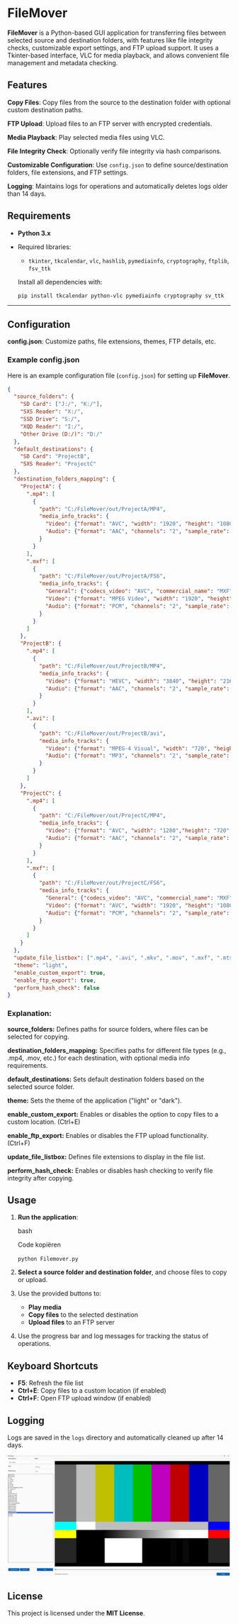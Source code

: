 # FileMover

**FileMover** is a Python-based GUI application for transferring files between selected source and destination folders, with features like file integrity checks, customizable export settings, and FTP upload support. It uses a Tkinter-based interface, VLC for media playback, and allows convenient file management and metadata checking.

## Features
 **Copy Files**: Copy files from the source to the destination folder with optional custom destination paths.
 
 **FTP Upload**: Upload files to an FTP server with encrypted credentials.
 
 **Media Playback**: Play selected media files using VLC.
 
 **File Integrity Check**: Optionally verify file integrity via hash comparisons.
 
 **Customizable Configuration**: Use `config.json` to define source/destination folders, file extensions, and FTP settings.
 
 **Logging**: Maintains logs for operations and automatically deletes logs older than 14 days.

## Requirements
- **Python 3.x**
- Required libraries:
  - `tkinter`, `tkcalendar`, `vlc`, `hashlib`, `pymediainfo`, `cryptography`, `ftplib`, `fsv_ttk`
  
  Install all dependencies with:
  ```bash
  pip install tkcalendar python-vlc pymediainfo cryptography sv_ttk
-------------

## Configuration

**config.json**: Customize paths, file extensions, themes, FTP details, etc.

### Example config.json

Here is an example configuration file (`config.json`) for setting up **FileMover**.

```json
{
  "source_folders": {
    "SD Card": ["J:/", "K:/"],
    "SXS Reader": "X:/",
    "SSD Drive": "S:/",
    "XQD Reader": "I:/",
    "Other Drive (D:/)": "D:/"
  },
  "default_destinations": {
    "SD Card": "ProjectB",
    "SXS Reader": "ProjectC"
  },
  "destination_folders_mapping": {
    "ProjectA": {
      ".mp4": [
        {
          "path": "C:/FileMover/out/ProjectA/MP4",
          "media_info_tracks": {
            "Video": {"format": "AVC", "width": "1920", "height": "1080", "frame_rate": "25.000"},
            "Audio": {"format": "AAC", "channels": "2", "sample_rate": "48000"}
          }
        }
      ],
      ".mxf": [
        {
          "path": "C:/FileMover/out/ProjectA/FS6",
          "media_info_tracks": {
            "General": {"codecs_video": "AVC", "commercial_name": "MXF"},
            "Video": {"format": "MPEG Video", "width": "1920", "height": "1080", "frame_rate": "29.970"},
            "Audio": {"format": "PCM", "channels": "2", "sample_rate": "48000"}
          }
        }
      ]
    },
    "ProjectB": {
      ".mp4": [
        {
          "path": "C:/FileMover/out/ProjectB/MP4",
          "media_info_tracks": {
            "Video": {"format": "HEVC", "width": "3840", "height": "2160", "frame_rate": "30.000"},
            "Audio": {"format": "AAC", "channels": "2", "sample_rate": "48000"}
          }
        }
      ],
      ".avi": [
        {
          "path": "C:/FileMover/out/ProjectB/avi",
          "media_info_tracks": {
            "Video": {"format": "MPEG-4 Visual", "width": "720", "height": "576", "frame_rate": "25.000"},
            "Audio": {"format": "MP3", "channels": "2", "sample_rate": "44100"}
          }
        }
      ]
    },
    "ProjectC": {
      ".mp4": [
        {
          "path": "C:/FileMover/out/ProjectC/MP4",
          "media_info_tracks": {
            "Video": {"format": "AVC", "width": "1280","height": "720", "frame_rate": "29.970"},
            "Audio": {"format": "AAC", "channels": "2", "sample_rate": "48000"}
          }
        }
      ],
      ".mxf": [
        {
          "path": "C:/FileMover/out/ProjectC/FS6",
          "media_info_tracks": {
            "General": {"codecs_video": "AVC", "commercial_name": "MXF"},
            "Video": {"format": "AVC", "width": "1920", "height": "1080", "frame_rate": "29.970"},
            "Audio": {"format": "PCM", "channels": "2", "sample_rate": "48000"}
          }
        }
      ]
    }
  },
  "update_file_listbox": [".mp4", ".avi", ".mkv", ".mov", ".mxf", ".mts"],
  "theme": "light",
  "enable_custom_export": true,
  "enable_ftp_export": true,
  "perform_hash_check": false
}
```
### Explanation:
**source_folders:**  Defines paths for source folders, where files can be selected for copying.

**destination_folders_mapping:** Specifies paths for different file types (e.g., .mp4, .mov, etc.) for each destination, with optional media info requirements.

**default_destinations:** Sets default destination folders based on the selected source folder.

**theme:** Sets the theme of the application ("light" or "dark").

**enable_custom_export:** Enables or disables the option to copy files to a custom location. (Ctrl+E)

**enable_ftp_export:** Enables or disables the FTP upload functionality. (Ctrl+F)

**update_file_listbox:** Defines file extensions to display in the file list.

**perform_hash_check:** Enables or disables hash checking to verify file integrity after copying.


Usage
-----

1.  **Run the application**:

    bash

    Code kopiëren

    `python Filemover.py`

2.  **Select a source folder and destination folder**, and choose files to copy or upload.

3.  Use the provided buttons to:

    -   **Play media**
    -   **Copy files** to the selected destination
    -   **Upload files** to an FTP server
4.  Use the progress bar and log messages for tracking the status of operations.

Keyboard Shortcuts
------------------

-   **F5**: Refresh the file list
-   **Ctrl+E**: Copy files to a custom location (if enabled)
-   **Ctrl+F**: Open FTP upload window (if enabled)

Logging
-------

Logs are saved in the `logs` directory and automatically cleaned up after 14 days.

![App Screenshot](https://github.com/Wiljan-Hobbelink/Filemover/blob/main/Assets/screenshot.jpg)

License
-------

This project is licensed under the **MIT License**.
